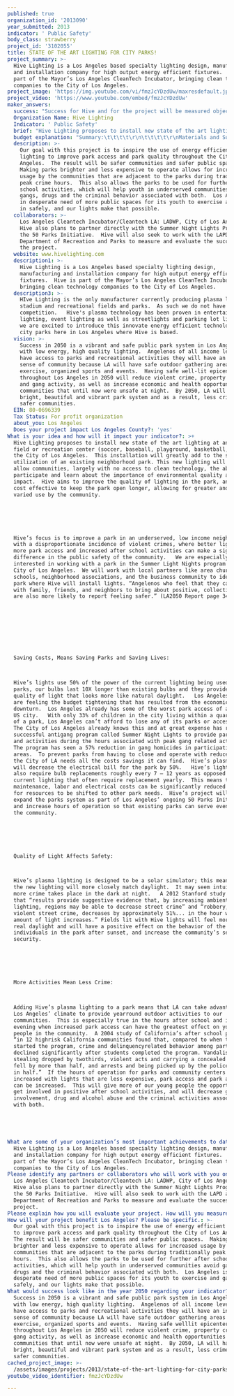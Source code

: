 ```yaml
---
published: true
organization_id: '2013090'
year_submitted: 2013
indicator: ' Public Safety'
body_class: strawberry
project_id: '3102055'
title: STATE OF THE ART LIGHTING FOR CITY PARKS!
project_summary: >-
  Hive Lighting is a Los Angeles based specialty lighting design, manufacturing
  and installation company for high output energy efficient fixtures.  Hive is
  part of the Mayor’s Los Angeles CleanTech Incubator, bringing clean technology
  companies to the City of Los Angeles.
project_image: 'https://img.youtube.com/vi/fmzJcYDzdUw/maxresdefault.jpg'
project_video: 'https://www.youtube.com/embed/fmzJcYDzdUw'
maker_answers:
  success: "Success for Hive and for the project will be measured objectively.  \r\n\r\n1)\tA reduction of crime during the hours of operation in the park and in the community surrounding the park.\r\n2)\tWorking with City of Los Angeles’ Recreation and Parks department as well as local community associations, schools, churches and businesses to select the park most in need of lighting of this nature.\r\n3)\tCompletion of the installation of Hive’s state of the art, energy efficient lighting in one of Los Angeles’ City Parks and Recreation Centers.\r\n4)\tReduced operating cost for the park. Specifically success is cutting the power consumption of the lighting for the playing fields in half.  The average light being used on a playing field consumes 1,000 Watts.  Hive would install a 450 Watt plasma lamp, cutting power consumption in half, potentially saving the park over 1 Megawatt per light, per year.  On top of that are reduced maintenance costs because bulb replacements will be needed no more than once a decade, instead of every year.\r\n5)\tImproved light quality and increased access for the community during evening hours.   Documented through a survey of people using the park, the surrounding neighborhood and Dept. of Recreation and City parks employees.\r\n\r\nBeyond these initial concrete measurements, overall success for the project will be seen in more lagging indicators.  A reduction of crime in the park overall and in the community the park is adjacent to over time and finally an increased sense of safety and security in the community.\r\n"
  Organization Name: Hive Lighting
  Indicator: ' Public Safety'
  brief: "Hive Lighting proposes to install new state of the art lighting at an existing field or recreation center (soccer, baseball, playground, basketball, etc.) in the City of Los Angeles.  This installation will greatly add to the safety and utilization of an existing neighborhood park. This new lighting will also allow communities, largely with no access to clean technology, the ability to participate and learn about the importance of environmental quality and human impact.  Hive aims to improve the quality of lighting in the park, and make it cost effective to keep the park open longer, allowing for greater and more varied use by the community.  \r\n\r\nHive’s focus is to improve a park in an under-served, low income neighborhood, with a disproportionate incidence of violent crimes, where better lighting, more park access and increased after school activities can make a significant difference in the public safety of the community.   We are especially interested in working with a park in the Summer Light Nights program in the City of Los Angeles.  We will work with local partners like area churches, schools, neighborhood associations, and the business community to identify the park where Hive will install lights. “Angelenos who feel that they can work with family, friends, and neighbors to bring about positive, collective change are also more likely to report feeling safer.” (LA2050 Report page 34)\r\n\r\n\r\nSaving Costs, Means Saving Parks and Saving Lives: \r\nHive’s lights use 50% of the power of the current lighting being used in parks, our bulbs last 10X longer than existing bulbs and they provide a higher quality of light that looks more like natural daylight.   Los Angeles parks are feeling the budget tightening that has resulted from the economic downturn.  Los Angeles already has some of the worst park access of any major US city.   With only 33% of children in the city living within a quarter mile of a park, Los Angeles can’t afford to lose any of its parks or access hours.  The City of Los Angeles already knows this and at great expense has run a very successful anti-gang program called Summer Night Lights to provide park access and activities during the hours associated with peak gang related activities.  The program has seen a 57% reduction in gang homicides in participating areas.  To prevent parks from having to close and operate with reduced hours, the City of LA needs all the costs savings it can find.  Hive’s plasma lights will decrease the electrical bill for the park by 50%.   Hive’s lights will also require bulb replacements roughly every 7 – 12 years as opposed to current lighting that often require replacement yearly.  This means that maintenance, labor and electrical costs can be significantly reduced allowing for resources to be shifted to other park needs.  Hive’s project will help expand the parks system as part of Los Angeles’ ongoing 50 Parks Initiative and increase hours of operation so that existing parks can serve even more of the community.  \r\n\r\nQuality of Light Affects Safety:  \r\nHive’s plasma lighting is designed to be a solar simulator; this means that the new lighting will more closely match daylight.  It may seem intuitive but more crime takes place in the dark at night.   A 2012 Stanford study found that “results provide suggestive evidence that, by increasing ambient lighting, regions may be able to decrease street crime” and “robbery, and violent street crime, decreases by approximately 51%... in the hour where the amount of light increases.” Fields lit with Hive lights will feel more like real daylight and will have a positive effect on the behavior of the individuals in the park after sunset, and increase the community’s sense of security.\r\n\r\nMore Activities Mean Less Crime:  \r\nAdding Hive’s plasma lighting to a park means that LA can take advantage of Los Angeles’ climate to provide year-round outdoor activities to our communities.  This is especially true in the hours after school and in the evening when increased park access can have the greatest effect on young people in the community.  A 2004 study of California’s after school programs “in 12 high-risk California communities found that, compared to when they started the program, crime and delinquency-related behavior among participants declined significantly after students completed the program. Vandalism and stealing dropped by two-thirds, violent acts and carrying a concealed weapon fell by more than half, and arrests and being picked up by the police were cut in half.”  If the hours of operation for parks and community centers can be increased with lights that are less expensive, park access and park activities can be increased.  This will give more of our young people the opportunity to get involved in positive after school activities, and will decrease gang involvement, drug and alcohol abuse and the criminal activities associated with both.  \r\n\r\n"
  budget explanation: "Summary:\t\t\t\t\r\n\t\t\t\t\r\nMaterials and Supplies\t\t\t\t$50,437.50\r\nInstallation Expenses\t\t\t\t$30,050.00\r\nPost-Installation Expenses\t\t        $19,200.00\r\nTotal\t\t\t\t                        $99,687.50\r\n\t\t\t\t\r\nMaterials and Supplies:\r\n\t\t\t\r\nDescription\t                         Unit Price\t Quantity     Total\r\nPlasma stadium lights\t         $1,799.00 \t  25\t\t     $44,975.00\r\nWaterproof light housings\t $218.50 \t          25\t\t       $5,462.50\r\nTotal\t\t\t\t                                                     $50,437.50\r\n\t\t\t\t\r\nInstallation Expenses:\r\n\t\t\t\t\r\nDescription\t                        Unit Price  Quantity/Duration   Total\r\nSite survey and selection\t$5,750.00\t1\t\t            $5,750.00\r\nLighting Design\t                $4,200.00\t1                          $4,200.00\r\nLifts (days)\t                           $550.00        2\t     5\t            $5,500.00\r\nElectricians (hours)\t             $35.00\t4\t   50\t            $7,000.00\r\nPermitting/Ordinance       \t$7,600.00\t1\t\t            $7,600.00\r\nTotal\t\t\t\t                                                          $30,050.00\r\n\t\t\t\t\r\nPost-Installation Expenses:\r\n\t\t\t\t\r\nDescription\t                        Unit Price\tQuantity\t\tTotal\r\nOpening event for park \t$3,800.00\t1\t\t        $3,800.00\r\nCommunity survey\t        $9,500.00\t1\t\t        $9,500.00\r\nStudy completion          \t$2,400.00\t1\t\t        $2,400.00\r\nContingency\t                        $3,500.00\t1\t\t        $3,500.00\r\nTotal\t\t\t\t                                                      $19,200.00"
  description: >-
    Our goal with this project is to inspire the use of energy efficient
    lighting to improve park access and park quality throughout the City of Los
    Angeles.  The result will be safer communities and safer public spaces. 
    Making parks brighter and less expensive to operate allows for increased
    usage by the communities that are adjacent to the parks during traditionally
    peak crime hours.  This also allows the parks to be used for further after
    school activities, which will help youth in underserved communities avoid
    gangs, drugs and the criminal behavior associated with both.  Los Angeles is
    in desperate need of more public spaces for its youth to exercise and gather
    in safely, and our lights make that possible.
  collaborators: >-
    Los Angeles Cleantech Incubator/Cleantech LA: LADWP, City of Los Angeles. 
    Hive also plans to partner directly with the Summer Night Lights Program and
    the 50 Parks Initiative.  Hive will also seek to work with the LAPD and the
    Department of Recreation and Parks to measure and evaluate the success of
    the project.
  website: www.hivelighting.com
  description1: >-
    Hive Lighting is a Los Angeles based specialty lighting design,
    manufacturing and installation company for high output energy efficient
    fixtures.  Hive is part of the Mayor’s Los Angeles CleanTech Incubator,
    bringing clean technology companies to the City of Los Angeles.
  description3: >-
    HIve Lighting is the only manufacturer currently producing plasma lights for
    stadium and recreational fields and parks.  As such we do not have direct
    competition.   Hive's plasma technology has been proven in entertainment
    lighting, event lighting as well as streetlights and parking lot lighting so
    we are excited to introduce this innovate energy efficient technology to
    city parks here in Los Angeles where Hive is based.  
  vision: >-
    Success in 2050 is a vibrant and safe public park system in Los Angeles, lit
    with low energy, high quality lighting.  Angelenos of all income levels will
    have access to parks and recreational activities they will have an increased
    sense of community because LA will have safe outdoor gathering areas for
    exercise, organized sports and events.  Having safe well-lit epicenters
    throughout Los Angeles in 2050 will reduce violent crime, property crime,
    and gang activity, as well as increase economic and health opportunities in
    communities that until now were unsafe at night.  By 2050, LA will have a
    bright, beautiful and vibrant park system and as a result, less crime and
    safer communities. 
  EIN: 80-0696339
  Tax Status: For profit organization
  about_you: Los Angeles
  Does your project impact Los Angeles County?: 'yes'
What is your idea and how will it impact your indicator?: >+
  Hive Lighting proposes to install new state of the art lighting at an existing
  field or recreation center (soccer, baseball, playground, basketball, etc.) in
  the City of Los Angeles.  This installation will greatly add to the safety and
  utilization of an existing neighborhood park. This new lighting will also
  allow communities, largely with no access to clean technology, the ability to
  participate and learn about the importance of environmental quality and human
  impact.  Hive aims to improve the quality of lighting in the park, and make it
  cost effective to keep the park open longer, allowing for greater and more
  varied use by the community.  






  Hive’s focus is to improve a park in an underserved, low income neighborhood,
  with a disproportionate incidence of violent crimes, where better lighting,
  more park access and increased after school activities can make a significant
  difference in the public safety of the community.   We are especially
  interested in working with a park in the Summer Light Nights program in the
  City of Los Angeles.  We will work with local partners like area churches,
  schools, neighborhood associations, and the business community to identify the
  park where Hive will install lights. “Angelenos who feel that they can work
  with family, friends, and neighbors to bring about positive, collective change
  are also more likely to report feeling safer.” (LA2050 Report page 34)









  Saving Costs, Means Saving Parks and Saving Lives: 



  Hive’s lights use 50% of the power of the current lighting being used in
  parks, our bulbs last 10X longer than existing bulbs and they provide a higher
  quality of light that looks more like natural daylight.   Los Angeles parks
  are feeling the budget tightening that has resulted from the economic
  downturn.  Los Angeles already has some of the worst park access of any major
  US city.   With only 33% of children in the city living within a quarter mile
  of a park, Los Angeles can’t afford to lose any of its parks or access hours. 
  The City of Los Angeles already knows this and at great expense has run a very
  successful antigang program called Summer Night Lights to provide park access
  and activities during the hours associated with peak gang related activities. 
  The program has seen a 57% reduction in gang homicides in participating
  areas.  To prevent parks from having to close and operate with reduced hours,
  the City of LA needs all the costs savings it can find.  Hive’s plasma lights
  will decrease the electrical bill for the park by 50%.   Hive’s lights will
  also require bulb replacements roughly every 7 — 12 years as opposed to
  current lighting that often require replacement yearly.  This means that
  maintenance, labor and electrical costs can be significantly reduced allowing
  for resources to be shifted to other park needs.  Hive’s project will help
  expand the parks system as part of Los Angeles’ ongoing 50 Parks Initiative
  and increase hours of operation so that existing parks can serve even more of
  the community.  






  Quality of Light Affects Safety:  



  Hive’s plasma lighting is designed to be a solar simulator; this means that
  the new lighting will more closely match daylight.  It may seem intuitive but
  more crime takes place in the dark at night.   A 2012 Stanford study found
  that “results provide suggestive evidence that, by increasing ambient
  lighting, regions may be able to decrease street crime” and “robbery, and
  violent street crime, decreases by approximately 51%... in the hour where the
  amount of light increases.” Fields lit with Hive lights will feel more like
  real daylight and will have a positive effect on the behavior of the
  individuals in the park after sunset, and increase the community’s sense of
  security.






  More Activities Mean Less Crime:  



  Adding Hive’s plasma lighting to a park means that LA can take advantage of
  Los Angeles’ climate to provide yearround outdoor activities to our
  communities.  This is especially true in the hours after school and in the
  evening when increased park access can have the greatest effect on young
  people in the community.  A 2004 study of California’s after school programs
  “in 12 highrisk California communities found that, compared to when they
  started the program, crime and delinquencyrelated behavior among participants
  declined significantly after students completed the program. Vandalism and
  stealing dropped by twothirds, violent acts and carrying a concealed weapon
  fell by more than half, and arrests and being picked up by the police were cut
  in half.”  If the hours of operation for parks and community centers can be
  increased with lights that are less expensive, park access and park activities
  can be increased.  This will give more of our young people the opportunity to
  get involved in positive after school activities, and will decrease gang
  involvement, drug and alcohol abuse and the criminal activities associated
  with both.  





What are some of your organization’s most important achievements to date?: >-
  Hive Lighting is a Los Angeles based specialty lighting design, manufacturing
  and installation company for high output energy efficient fixtures.  Hive is
  part of the Mayor’s Los Angeles CleanTech Incubator, bringing clean technology
  companies to the City of Los Angeles.
Please identify any partners or collaborators who will work with you on this project.: >-
  Los Angeles Cleantech Incubator/Cleantech LA: LADWP, City of Los Angeles. 
  Hive also plans to partner directly with the Summer Night Lights Program and
  the 50 Parks Initiative.  Hive will also seek to work with the LAPD and the
  Department of Recreation and Parks to measure and evaluate the success of the
  project.
Please explain how you will evaluate your project. How will you measure success?: "Success for Hive and for the project will be measured objectively.  \n\n\n\n\n\n1)\tA reduction of crime during the hours of operation in the park and in the community surrounding the park.\n\n\n2)\tWorking with City of Los Angeles’ Recreation and Parks department as well as local community associations, schools, churches and businesses to select the park most in need of lighting of this nature.\n\n\n3)\tCompletion of the installation of Hive’s state of the art, energy efficient lighting in one of Los Angeles’ City Parks and Recreation Centers.\n\n\n4)\tReduced operating cost for the park. Specifically success is cutting the power consumption of the lighting for the playing fields in half.  The average light being used on a playing field consumes 1,000 Watts.  Hive would install a 450 Watt plasma lamp, cutting power consumption in half, potentially saving the park over 1 Megawatt per light, per year.  On top of that are reduced maintenance costs because bulb replacements will be needed no more than once a decade, instead of every year.\n\n\n5)\tImproved light quality and increased access for the community during evening hours.   Documented through a survey of people using the park, the surrounding neighborhood and Dept. of Recreation and City parks employees.\n\n\n\n\n\nBeyond these initial concrete measurements, overall success for the project will be seen in more lagging indicators.  A reduction of crime in the park overall and in the community the park is adjacent to over time and finally an increased sense of safety and security in the community.\n\n\n"
How will your project benefit Los Angeles? Please be specific.: >-
  Our goal with this project is to inspire the use of energy efficient lighting
  to improve park access and park quality throughout the City of Los Angeles. 
  The result will be safer communities and safer public spaces.  Making parks
  brighter and less expensive to operate allows for increased usage by the
  communities that are adjacent to the parks during traditionally peak crime
  hours.  This also allows the parks to be used for further after school
  activities, which will help youth in underserved communities avoid gangs,
  drugs and the criminal behavior associated with both.  Los Angeles is in
  desperate need of more public spaces for its youth to exercise and gather in
  safely, and our lights make that possible.
What would success look like in the year 2050 regarding your indicator?: >-
  Success in 2050 is a vibrant and safe public park system in Los Angeles, lit
  with low energy, high quality lighting.  Angelenos of all income levels will
  have access to parks and recreational activities they will have an increased
  sense of community because LA will have safe outdoor gathering areas for
  exercise, organized sports and events.  Having safe welllit epicenters
  throughout Los Angeles in 2050 will reduce violent crime, property crime, and
  gang activity, as well as increase economic and health opportunities in
  communities that until now were unsafe at night.  By 2050, LA will have a
  bright, beautiful and vibrant park system and as a result, less crime and
  safer communities. 
cached_project_image: >-
  /assets/images/projects/2013/state-of-the-art-lighting-for-city-parks/img.youtube.com/vi/fmzJcYDzdUw/maxresdefault.jpg
youtube_video_identifier: fmzJcYDzdUw

---
```

